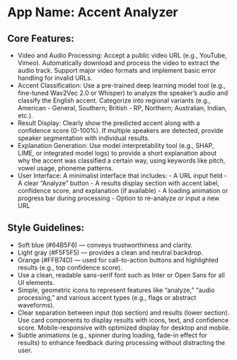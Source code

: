 # **App Name**: Accent Analyzer

## Core Features:

- Video and Audio Processing: Accept a public video URL (e.g., YouTube, Vimeo). Automatically download and process the video to extract the audio track. Support major video formats and implement basic error handling for invalid URLs.
- Accent Classification: Use a pre-trained deep learning model tool (e.g., fine-tuned Wav2Vec 2.0 or Whisper) to analyze the speaker’s audio and classify the English accent. Categorize into regional variants (e.g., American - General, Southern; British - RP, Northern; Australian, Indian, etc.).
- Result Display: Clearly show the predicted accent along with a confidence score (0-100%). If multiple speakers are detected, provide speaker segmentation with individual results.
- Explanation Generation: Use model interpretability tool (e.g., SHAP, LIME, or integrated model logs) to provide a short explanation about why the accent was classified a certain way, using keywords like pitch, vowel usage, phoneme patterns.
- User Interface: A minimalist interface that includes: - A URL input field - A clear “Analyze” button - A results display section with accent label, confidence score, and explanation (if available) - A loading animation or progress bar during processing - Option to re-analyze or input a new URL

## Style Guidelines:

- Soft blue (#64B5F6) — conveys trustworthiness and clarity.
- Light gray (#F5F5F5) — provides a clean and neutral backdrop.
- Orange (#FFB74D) — used for call-to-action buttons and highlighted results (e.g., top confidence score).
- Use a clean, readable sans-serif font such as Inter or Open Sans for all UI elements.
- Simple, geometric icons to represent features like “analyze,” “audio processing,” and various accent types (e.g., flags or abstract waveforms).
- Clear separation between input (top section) and results (lower section). Use card components to display results with icons, text, and confidence score. Mobile-responsive with optimized display for desktop and mobile.
- Subtle animations (e.g., spinner during loading, fade-in effect for results) to enhance feedback during processing without distracting the user.